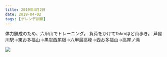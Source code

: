 ```yaml
---
title: 2019年4月2日
date: 2019-04-02
tags: [ゲレンデ訓練]
---
```


体力錬成のため、六甲山でトレーニング。
負荷をかけて15kmほど山歩き。
芦屋川駅→東お多福山→黒岩西尾根→六甲最高峰→西お多福山→高座ノ滝

![](/2019/04/02/20190402/1.jpg)
